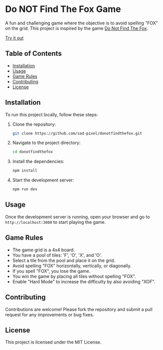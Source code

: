 # Do NOT Find The Fox Game

A fun and challenging game where the objective is to avoid spelling "FOX" on the grid. This project is inspired by the game [Do Not Find The Fox](https://donotfindthefox.com).

[Try it out](https://donotfindthefox.pages.dev)

## Table of Contents

- [Installation](#installation)
- [Usage](#usage)
- [Game Rules](#game-rules)
- [Contributing](#contributing)
- [License](#license)

## Installation

To run this project locally, follow these steps:

1. Clone the repository:
   ```bash
   git clone https://github.com/sad-pixel/donotfindthefox.git
   ```
2. Navigate to the project directory:
   ```bash
   cd donotfindthefox
   ```
3. Install the dependencies:
   ```bash
   npm install
   ```
4. Start the development server:
   ```bash
   npm run dev
   ```

## Usage

Once the development server is running, open your browser and go to `http://localhost:3000` to start playing the game.

## Game Rules

- The game grid is a 4x4 board.
- You have a pool of tiles: 'F', 'O', 'X', and 'O'.
- Select a tile from the pool and place it on the grid.
- Avoid spelling "FOX" horizontally, vertically, or diagonally.
- If you spell "FOX", you lose the game.
- You win the game by placing all tiles without spelling "FOX".
- Enable "Hard Mode" to increase the difficulty by also avoiding "XOF".

## Contributing

Contributions are welcome! Please fork the repository and submit a pull request for any improvements or bug fixes.

## License

This project is licensed under the MIT License.

